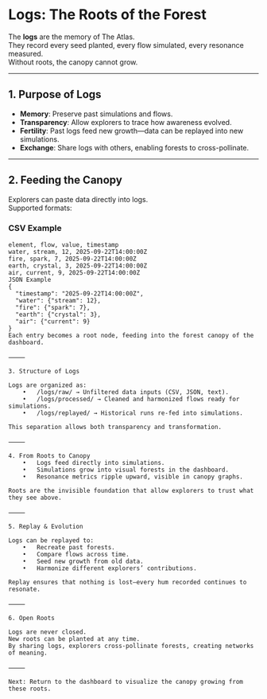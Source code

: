 # Logs: The Roots of the Forest

The **logs** are the memory of The Atlas.  
They record every seed planted, every flow simulated, every resonance measured.  
Without roots, the canopy cannot grow.

---

## 1. Purpose of Logs
- **Memory**: Preserve past simulations and flows.  
- **Transparency**: Allow explorers to trace how awareness evolved.  
- **Fertility**: Past logs feed new growth—data can be replayed into new simulations.  
- **Exchange**: Share logs with others, enabling forests to cross-pollinate.  

---

## 2. Feeding the Canopy

Explorers can paste data directly into logs.  
Supported formats:

### CSV Example
```csv
element, flow, value, timestamp
water, stream, 12, 2025-09-22T14:00:00Z
fire, spark, 7, 2025-09-22T14:00:00Z
earth, crystal, 3, 2025-09-22T14:00:00Z
air, current, 9, 2025-09-22T14:00:00Z
JSON Example
{
  "timestamp": "2025-09-22T14:00:00Z",
  "water": {"stream": 12},
  "fire": {"spark": 7},
  "earth": {"crystal": 3},
  "air": {"current": 9}
}
Each entry becomes a root node, feeding into the forest canopy of the dashboard.

⸻

3. Structure of Logs

Logs are organized as:
	•	/logs/raw/ → Unfiltered data inputs (CSV, JSON, text).
	•	/logs/processed/ → Cleaned and harmonized flows ready for simulations.
	•	/logs/replayed/ → Historical runs re-fed into simulations.

This separation allows both transparency and transformation.

⸻

4. From Roots to Canopy
	•	Logs feed directly into simulations.
	•	Simulations grow into visual forests in the dashboard.
	•	Resonance metrics ripple upward, visible in canopy graphs.

Roots are the invisible foundation that allow explorers to trust what they see above.

⸻

5. Replay & Evolution

Logs can be replayed to:
	•	Recreate past forests.
	•	Compare flows across time.
	•	Seed new growth from old data.
	•	Harmonize different explorers’ contributions.

Replay ensures that nothing is lost—every hum recorded continues to resonate.

⸻

6. Open Roots

Logs are never closed.
New roots can be planted at any time.
By sharing logs, explorers cross-pollinate forests, creating networks of meaning.

⸻

Next: Return to the dashboard to visualize the canopy growing from these roots.
